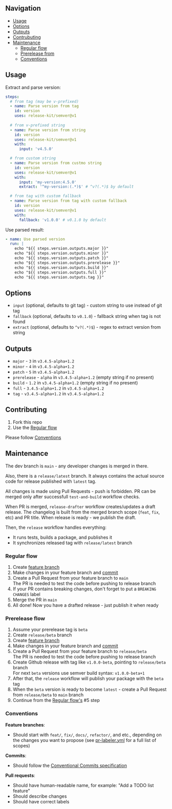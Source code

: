 ## Navigation

- [Usage](#usage)
- [Options](#options)
- [Outputs](#outputs)
- [Contrubuting](#contributing)
- [Maintenance](#maintenance)
  - [Regular flow](#regular-flow)
  - [Prerelease from](#prerelease-flow)
  - [Conventions](#conventions)

## Usage

Extract and parse version:

```yml
steps:
  # from tag (may be v-prefixed)
  - name: Parse version from tag
    id: version
    uses: release-kit/semver@v1
  
  # from v-prefixed string
  - name: Parse version from string
    id: version
    uses: release-kit/semver@v1
    with:
      input: 'v4.5.0'

  # from custom string
  - name: Parse version from custmo string
    id: version
    uses: release-kit/semver@v1
    with:
      input: 'my-version:4.5.0'
      extract: '^my-version:(.*)$' # ^v?(.*)$ by default

  # from tag with custom fallback
  - name: Parse version from tag with custom fallback
    id: version
    uses: release-kit/semver@v1
    with:
      fallback: 'v1.0.0' # v0.1.0 by default
```

Use parsed result:

```yml
- name: Use parsed version
  run: |
    echo "${{ steps.version.outputs.major }}"
    echo "${{ steps.version.outputs.minor }}"
    echo "${{ steps.version.outputs.patch }}"
    echo "${{ steps.version.outputs.prerelease }}"
    echo "${{ steps.version.outputs.build }}"
    echo "${{ steps.version.outputs.full }}"
    echo "${{ steps.version.outputs.tag }}"
```

## Options

- `input` (optional, defaults to git tag) - custom string to use instead of git tag
- `fallback` (optional, defaults to `v0.1.0`) - fallback string when tag is not found
- `extract` (optional, defaults to `^v?(.*)$`) - regex to extract version from string

## Outputs

- `major` - `3` in `v3.4.5-alpha+1.2`
- `minor` - `4` in `v3.4.5-alpha+1.2`
- `patch` - `5` in `v3.4.5-alpha+1.2`
- `prerelease` - `alpha` in `v3.4.5-alpha+1.2` (empty string if no present)
- `build` - `1.2` in `v3.4.5-alpha+1.2` (empty string if no present)
- `full` - `3.4.5-alpha+1.2` in `v3.4.5-alpha+1.2`
- `tag` - `v3.4.5-alpha+1.2` in `v3.4.5-alpha+1.2`

## Contributing

1. Fork this repo
2. Use the [Regular flow](#regular-flow)

Please follow [Conventions](#conventions)

## Maintenance

The dev branch is `main` - any developer changes is merged in there.

Also, there is a `release/latest` branch. It always contains the actual source code for release published with `latest` tag.

All changes is made using Pull Requests - push is forbidden. PR can be merged only after successfull `test-and-build` workflow checks.

When PR is merged, `release-drafter` workflow creates/updates a draft release. The changelog is built from the merged branch scope (`feat`, `fix`, etc) and PR title. When release is ready - we publish the draft.

Then, the `release` workflow handles everything:

- It runs tests, builds a package, and publishes it
- It synchronizes released tag with `release/latest` branch

### Regular flow

1. Create [feature branch](#conventions)
2. Make changes in your feature branch and [commit](#conventions)
3. Create a Pull Request from your feature branch to `main`  
   The PR is needed to test the code before pushing to release branch
4. If your PR contains breaking changes, don't forget to put a `BREAKING CHANGES` label
5. Merge the PR in `main`
6. All done! Now you have a drafted release - just publish it when ready

### Prerelease flow

1. Assume your prerelease tag is `beta`
2. Create `release/beta` branch
3. Create [feature branch](#conventions)
4. Make changes in your feature branch and [commit](#conventions)
5. Create a Pull Request from your feature branch to `release/beta`  
   The PR is needed to test the code before pushing to release branch
6. Create Github release with tag like `v1.0.0-beta`, pointing to `release/beta` branch  
   For next `beta` versions use semver build syntax: `v1.0.0-beta+1`  
7. After that, the `release` workflow will publish your package with the `beta` tag
8. When the `beta` version is ready to become `latest` - create a Pull Request from `release/beta` to `main` branch
9. Continue from the [Regular flow's](#regular-flow) #5 step

### Conventions

**Feature branches**:
- Should start with `feat/`, `fix/`, `docs/`, `refactor/`, and etc., depending on the changes you want to propose (see [pr-labeler.yml](./.github/pr-labeler.yml) for a full list of scopes)

**Commits**:
- Should follow the [Conventional Commits specification](https://www.conventionalcommits.org)

**Pull requests**:
- Should have human-readable name, for example: "Add a TODO list feature"
- Should describe changes
- Should have correct labels
